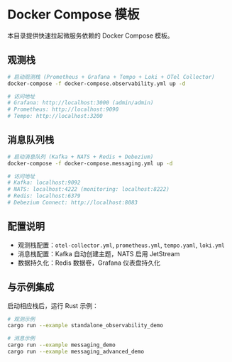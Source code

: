 # Docker Compose 模板

本目录提供快速拉起微服务依赖的 Docker Compose 模板。

## 观测栈

```bash
# 启动观测栈 (Prometheus + Grafana + Tempo + Loki + OTel Collector)
docker-compose -f docker-compose.observability.yml up -d

# 访问地址
# Grafana: http://localhost:3000 (admin/admin)
# Prometheus: http://localhost:9090
# Tempo: http://localhost:3200
```

## 消息队列栈

```bash
# 启动消息队列 (Kafka + NATS + Redis + Debezium)
docker-compose -f docker-compose.messaging.yml up -d

# 访问地址
# Kafka: localhost:9092
# NATS: localhost:4222 (monitoring: localhost:8222)
# Redis: localhost:6379
# Debezium Connect: http://localhost:8083
```

## 配置说明

- 观测栈配置：`otel-collector.yml`, `prometheus.yml`, `tempo.yaml`, `loki.yml`
- 消息栈配置：Kafka 自动创建主题，NATS 启用 JetStream
- 数据持久化：Redis 数据卷，Grafana 仪表盘持久化

## 与示例集成

启动相应栈后，运行 Rust 示例：

```bash
# 观测示例
cargo run --example standalone_observability_demo

# 消息示例  
cargo run --example messaging_demo
cargo run --example messaging_advanced_demo
```
